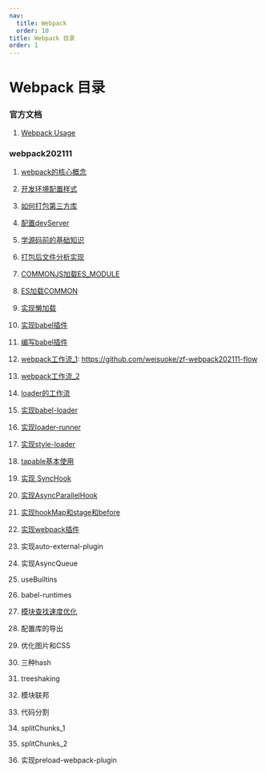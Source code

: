 ```yaml
---
nav:
  title: Webpack
  order: 10
title: Webpack 目录
order: 1
---
```


# Webpack 目录

###  官方文档

1. [Webpack Usage](/webpack/official/01)

### webpack202111

1. [webpack的核心概念](/webpack202111/01)

2. [开发环境配置样式](/webpack202111/02)

3. [如何打包第三方库](/webpack202111/03)

4. [配置devServer](/webpack202111/04)

5. [学源码前的基础知识](/webpack202111/05)

6. [打包后文件分析实现](/webpack202111/06)

7. [COMMONJS加载ES_MODULE](/webpack202111/07)

8. [ES加载COMMON](/webpack202111/08)

9. [实现懒加载](/webpack202111/09)

10. [实现babel插件](/webpack202111/10)

11. [编写babel插件](/webpack202111/11)

12. [webpack工作流_1](/webpack202111/12): https://github.com/weisuoke/zf-webpack202111-flow

13. [webpack工作流_2](/webpack202111/12)

14. [loader的工作流](/webpack202111/14)

15. [实现babel-loader](/webpack202111/15)

16. [实现loader-runner](/webpack202111/16)

17. [实现style-loader](/webpack202111/17)

18. [tapable基本使用](/webpack202111/18)

19. [实现 SyncHook](/webpack202111/19)

20. [实现AsyncParallelHook](/webpack202111/20)

21. [实现hookMap和stage和before](/webpack202111/21)

22. [实现webpack插件](/webpack202111/22)

23. 实现auto-external-plugin

24. 实现AsyncQueue

25. useBuiltins

26. babel-runtimes

27. [模块查找速度优化](/webpack202111/27)

28. 配置库的导出

29. 优化图片和CSS

30. 三种hash

31. treeshaking

32. 模块联邦

33. 代码分割

34. splitChunks_1

35. splitChunks_2

36. 实现preload-webpack-plugin

    
